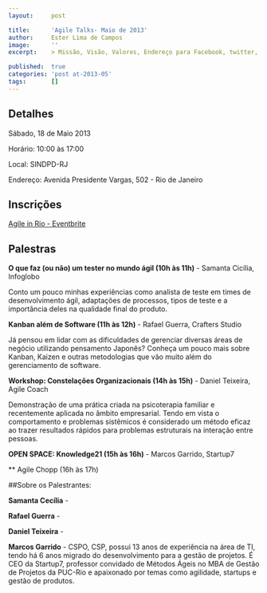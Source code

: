 ```yaml
---
layout:     post

title:      'Agile Talks- Maio de 2013'
author:     Ester Lima de Campos
image:      ''
excerpt:    > Missão, Visão, Valores, Endereço para Facebook, twitter, grupo no google, etc.

published:  true
categories: 'post at-2013-05'
tags:       []
---
```


## Detalhes

Sábado, 18 de Maio 2013

Horário: 10:00 às 17:00

Local: SINDPD-RJ

Endereço: Avenida Presidente Vargas, 502 - Rio de Janeiro

## Inscrições

<a href="http://rioagiletalks-eorgf.eventbrite.com/#">Agile in Rio - Eventbrite</a>

## Palestras

**O que faz (ou não) um tester no mundo ágil (10h às 11h)**
    - Samanta Cicília, Infoglobo

Conto um pouco minhas experiências como analista de teste em times de desenvolvimento ágil, adaptações de processos, tipos de teste e a importância deles na qualidade final do produto.

**Kanban além de Software (11h às 12h)**
    -  Rafael Guerra, Crafters Studio

Já pensou em lidar com as dificuldades de gerenciar diversas áreas de negócio utilizando pensamento Japonês? Conheça um pouco mais sobre Kanban, Kaizen e outras metodologias que vão muito além do gerenciamento de software. 

**Workshop: Constelações Organizacionais (14h às 15h)**
    - Daniel Teixeira, Agile Coach

Demonstração de uma prática criada na psicoterapia familiar e recentemente aplicada no âmbito empresarial. Tendo em vista o comportamento e problemas sistêmicos é considerado um método eficaz ao trazer resultados rápidos para problemas estruturais na interação entre pessoas. 

**OPEN SPACE: Knowledge21 (15h às 16h)**
    - Marcos Garrido, Startup7

** Agile Chopp (16h às 17h)

##Sobre os Palestrantes:

**Samanta Cecília**
    - 

**Rafael Guerra**
    - 

**Daniel Teixeira**
    - 

**Marcos Garrido**
    - CSPO, CSP, possui 13 anos de experiência na área de TI, tendo há 6 anos migrado do desenvolvimento para a gestão de projetos. É CEO da Startup7, professor convidado de Métodos Ágeis no MBA de Gestão de Projetos da PUC-Rio e apaixonado por temas como agilidade, startups e gestão de produtos.

